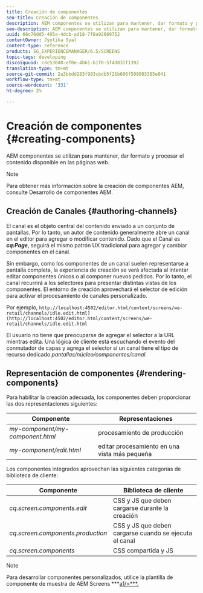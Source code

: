 ```yaml
---
title: Creación de componentes
seo-title: Creación de componentes
description: AEM componentes se utilizan para mantener, dar formato y procesar el contenido disponible en las páginas web. Siga esta página para obtener información sobre la creación de canales y la representación de componentes.
seo-description: AEM componentes se utilizan para mantener, dar formato y procesar el contenido disponible en las páginas web. Siga esta página para obtener información sobre la creación de canales y la representación de componentes.
uuid: 66c76dd5-495a-4dcb-ad18-7f8a92669752
contentOwner: Jyotika Syal
content-type: reference
products: SG_EXPERIENCEMANAGER/6.5/SCREENS
topic-tags: developing
discoiquuid: cdc530d8-ef0e-4b61-b1f0-5f4d831f1392
translation-type: tm+mt
source-git-commit: 2a3bbdd283f983cbdb5f21b606f508603385e041
workflow-type: tm+mt
source-wordcount: '331'
ht-degree: 2%

---
```



# Creación de componentes {#creating-components}

AEM componentes se utilizan para mantener, dar formato y procesar el contenido disponible en las páginas web.

>[!NOTE]
>
>Para obtener más información sobre la creación de componentes AEM, consulte Desarrollo de componentes AEM.

## Creación de Canales {#authoring-channels}

El canal es el objeto central del contenido enviado a un conjunto de pantallas. Por lo tanto, un autor de contenido generalmente abre un canal en el editor para agregar o modificar contenido. Dado que el Canal es ***cq:Page***, seguirá el mismo patrón UX tradicional para agregar y cambiar componentes en el canal.

Sin embargo, como los componentes de un canal suelen representarse a pantalla completa, la experiencia de creación se verá afectada al intentar editar componentes únicos o al componer nuevos pedidos. Por lo tanto, el canal recurrirá a los selectores para presentar distintas vistas de los componentes. El entorno de creación aprovechará el selector de edición para activar el procesamiento de canales personalizado.

Por ejemplo, `http://localhost:4502/editor.html/content/screens/we-retail/channels/idle.edit.html](http://localhost:4502/editor.html/content/screens/we-retail/channels/idle.edit.html`

El usuario no tiene que preocuparse de agregar el selector a la URL mientras edita. Una lógica de cliente está escuchando el evento del conmutador de capas y agrega el selector si un canal tiene el tipo de recurso dedicado *pantallas/núcleo/componentes/canal.*

## Representación de componentes {#rendering-components}

Para habilitar la creación adecuada, los componentes deben proporcionar las dos representaciones siguientes:

| **Componente** | **Representaciones** |
|---|---|
| *my-component/my-component.html* | procesamiento de producción |
| *my-component/edit.html* | editar procesamiento en una vista más pequeña |

Los componentes integrados aprovechan las siguientes categorías de biblioteca de cliente:

| **Componente** | **Biblioteca de cliente** |
|---|---|
| *cq.screen.components.edit* | CSS y JS que deben cargarse durante la creación |
| *cq.screen.components.production* | CSS y JS que deben cargarse cuando se ejecuta el canal |
| *cq.screen.components* | CSS compartida y JS |

>[!NOTE]
>
>Para desarrollar componentes personalizados, utilice la plantilla de componente de muestra de AEM Screens ***[a1/>***.](https://github.com/Adobe-Marketing-Cloud/aem-screens-component-template)

